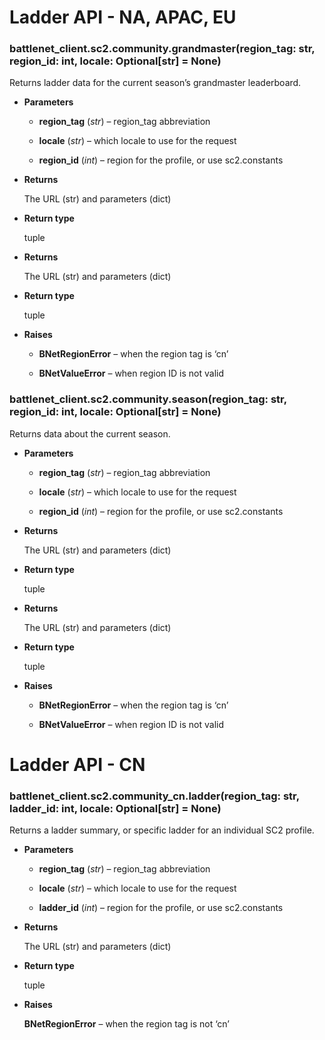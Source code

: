# Ladder API - NA, APAC, EU


### battlenet_client.sc2.community.grandmaster(region_tag: str, region_id: int, locale: Optional[str] = None)
Returns ladder data for the current season’s grandmaster leaderboard.


* **Parameters**


    * **region_tag** (*str*) – region_tag abbreviation


    * **locale** (*str*) – which locale to use for the request


    * **region_id** (*int*) – region for the profile, or use sc2.constants



* **Returns**

    The URL (str) and parameters (dict)



* **Return type**

    tuple



* **Returns**

    The URL (str) and parameters (dict)



* **Return type**

    tuple



* **Raises**


    * **BNetRegionError** – when the region tag is ‘cn’


    * **BNetValueError** – when region ID is not valid



### battlenet_client.sc2.community.season(region_tag: str, region_id: int, locale: Optional[str] = None)
Returns data about the current season.


* **Parameters**


    * **region_tag** (*str*) – region_tag abbreviation


    * **locale** (*str*) – which locale to use for the request


    * **region_id** (*int*) – region for the profile, or use sc2.constants



* **Returns**

    The URL (str) and parameters (dict)



* **Return type**

    tuple



* **Returns**

    The URL (str) and parameters (dict)



* **Return type**

    tuple



* **Raises**


    * **BNetRegionError** – when the region tag is ‘cn’


    * **BNetValueError** – when region ID is not valid


# Ladder API - CN


### battlenet_client.sc2.community_cn.ladder(region_tag: str, ladder_id: int, locale: Optional[str] = None)
Returns a ladder summary, or specific ladder for an individual SC2 profile.


* **Parameters**


    * **region_tag** (*str*) – region_tag abbreviation


    * **locale** (*str*) – which locale to use for the request


    * **ladder_id** (*int*) – region for the profile, or use sc2.constants



* **Returns**

    The URL (str) and parameters (dict)



* **Return type**

    tuple



* **Raises**

    **BNetRegionError** – when the region tag is not ‘cn’
